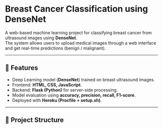 # Breast Cancer Classification using DenseNet  

A web-based machine learning project for classifying breast cancer from ultrasound images using **DenseNet**.  
The system allows users to upload medical images through a web interface and get real-time predictions (benign / malignant).  

---

## 🚀 Features
- Deep Learning model (**DenseNet**) trained on breast ultrasound images.  
- Frontend: **HTML, CSS, JavaScript**.  
- Backend: **Flask (Python)** for server-side processing.  
- Model evaluation using **accuracy, precision, recall, F1-score**.  
- Deployed with **Heroku (Procfile + setup.sh)**.  

---

## 📂 Project Structure
